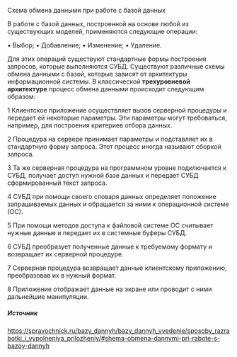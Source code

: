 
Схема обмена данными при работе с базой данных

В работе с базой данных, построенной на основе любой из существующих моделей, применяются следующие операции:

•  Выбор;
•  Добавление;
•  Изменение;
•  Удаление.

Для этих операций существуют стандартные формы построения запросов, которые выполняются СУБД. Существуют различные схемы обмена данными с базой, которые зависят от архитектуры информационной системы. В классической **трехуровневой архитектуре** процесс обмена данными происходит следующим образом:

1 Клиентское приложение осуществляет вызов серверной процедуры и передает ей некоторые параметры. Эти параметры могут требоваться, например, для построения критериев отбора данных.

2 Процедура на сервере принимает параметры и подставляет их в стандартную форму запроса. Этот процесс иногда называют сборкой запроса.

3 Та же серверная процедура на программном уровне подключается к СУБД, получает доступ нужной базе данных и передает СУБД сформированный текст запроса.

4 СУБД при помощи своего словаря данных определяет положение запрашиваемых данных и обращается за ними к операционной системе (ОС).

5 При помощи методов доступа к файловой системе ОС считывает нужные данные и передает их в системные буферы СУБД.

6 СУБД преобразует полученные данные к требуемому формату и возвращает их серверной процедуре.

7 Серверная процедура возвращает данные клиентскому приложению, преобразовав их в нужный формат.

8 Приложение отображает данные на экране или проводит с ними дальнейшие манипуляции.

##### Источник
https://spravochnick.ru/bazy_dannyh/bazy_dannyh_vvedenie/sposoby_razrabotki_i_vypolneniya_prilozheniy/#shema-obmena-dannymi-pri-rabote-s-bazoy-dannyh
